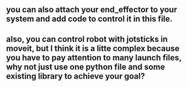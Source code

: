 ## you can also attach your end_effector to your system and add code to control it in this file.
## also, you can control robot with jotsticks in moveit, but I think it is a litte complex because you have to pay attention to many launch files, why not just use one python file and some existing library to achieve your goal?
